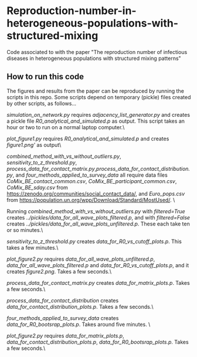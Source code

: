# Reproduction-number-in-heterogeneous-populations-with-structured-mixing
Code associated to with the paper "The reproduction number of infectious diseases in heterogeneous populations with structured mixing patterns" 

## How to run this code
The figures and results from the paper can be reproduced by running the scripts in this repo. Some scripts depend on temporary (pickle) files created by other scripts, as follows...

*simulation_on_network.py* requires *adjacency_list_generator.py* and creates a pickle file *R0_analytical_and_simulated.p* as output. This script takes an hour or two to run on a normal laptop computer.\

*plot_figure1.py* requires *R0_analytical_and_simulated.p* and creates *figure1.png'* as output\

*combined_method_with_vs_without_outliers.py*, *sensitivity_to_z_threshold.py*, *process_data_for_contact_matrix.py*,*process_data_for_contact_distribution.py*, and *four_methods_applied_to_survey_data* all require data files *CoMix_BE_contact_common.csv*, *CoMix_BE_participant_common.csv*, *CoMix_BE_sday.csv* from https://zenodo.org/communities/social_contact_data/, and *Euro_pops.csv* from https://population.un.org/wpp/Download/Standard/MostUsed/. \

Running *combined_method_with_vs_without_outliers.py* with *filtered=True* creates *../pickles/data_for_all_wave_plots_filtered.p*, and with *filtered=False* creates *../pickles/data_for_all_wave_plots_unfiltered.p*. These each take ten or so minutes.\

*sensitivity_to_z_threshold.py* creates *data_for_R0_vs_cutoff_plots.p*. This takes a few minutes.\

*plot_figure2.py* requires *data_for_all_wave_plots_unfiltered.p*, *data_for_all_wave_plots_filtered.p* and *data_for_R0_vs_cutoff_plots.p*, and it creates *figure2.png*. Takes a few seconds.\

*process_data_for_contact_matrix.py* creates *data_for_matrix_plots.p*. Takes a few seconds.\

*process_data_for_contact_distribution* creates *data_for_contact_distribution_plots.p*. Takes a few seconds.\

*four_methods_applied_to_survey_data* creates *data_for_R0_bootsrap_plots.p*. Takes around five minutes. \

*plot_figure2.py* requires *data_for_matrix_plots.p*, *data_for_contact_distribution_plots.p*, *data_for_R0_bootsrap_plots.p*. Takes a few seconds.\

